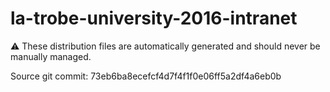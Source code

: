 # la-trobe-university-2016-intranet

:warning: These distribution files are automatically generated and should never be manually managed.

Source git commit: 73eb6ba8ecefcf4d7f4f1f0e06ff5a2df4a6eb0b

